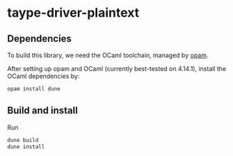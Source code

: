# taype-driver-plaintext

## Dependencies

To build this library, we need the OCaml toolchain, managed by
[opam](https://opam.ocaml.org).

After setting up opam and OCaml (currently best-tested on 4.14.1), install the
OCaml dependencies by:

``` sh
opam install dune
```

## Build and install

Run

``` sh
dune build
dune install
```
